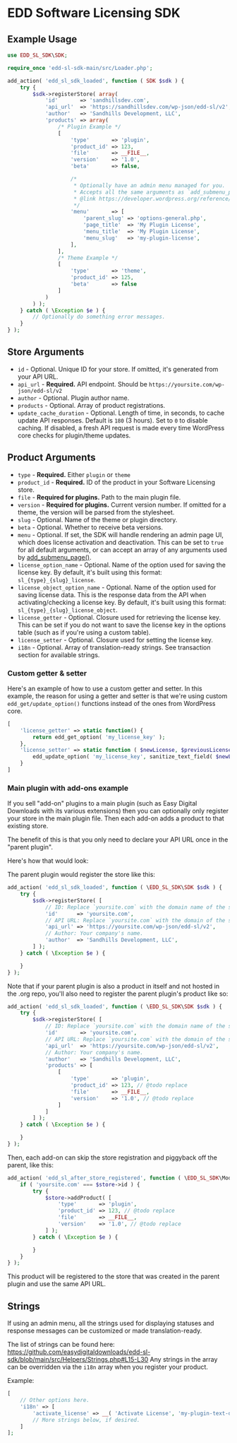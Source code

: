 # EDD Software Licensing SDK

## Example Usage

```php
use EDD_SL_SDK\SDK;

require_once 'edd-sl-sdk-main/src/Loader.php';

add_action( 'edd_sl_sdk_loaded', function ( SDK $sdk ) {
	try {
		$sdk->registerStore( array(
			'id'       => 'sandhillsdev.com',
			'api_url'  => 'https://sandhillsdev.com/wp-json/edd-sl/v2',
			'author'   => 'Sandhills Development, LLC',
			'products' => array(
				/* Plugin Example */
				[
					'type'       => 'plugin',
					'product_id' => 123,
					'file'       => __FILE__,
					'version'    => '1.0',
					'beta'       => false,

					/*
					 * Optionally have an admin menu managed for you. 
					 * Accepts all the same arguments as `add_submenu_page()`
					 * @link https://developer.wordpress.org/reference/functions/add_submenu_page/
					 */
					'menu'       => [
						'parent_slug' => 'options-general.php',
						'page_title'  => 'My Plugin License',
						'menu_title'  => 'My Plugin License',
						'menu_slug'   => 'my-plugin-license',
					],
				],
				/* Theme Example */
				[
					'type'       => 'theme',
					'product_id' => 125,
					'beta'       => false
				]
			)
		) );
	} catch ( \Exception $e ) {
		// Optionally do something error messages.
	}
} );
```

## Store Arguments

- `id` - Optional. Unique ID for your store. If omitted, it's generated from your API URL.
- `api_url` - **Required.** API endpoint. Should be `https://yoursite.com/wp-json/edd-sl/v2`
- `author` - Optional. Plugin author name.
- `products` - Optional. Array of product registrations.
- `update_cache_duration` - Optional. Length of time, in seconds, to cache update API responses. Default is `180` (3 hours). Set to `0` to disable caching. If disabled, a fresh API request is made every time WordPress core checks for plugin/theme updates.

## Product Arguments

- `type` - **Required.** Either `plugin` or `theme`
- `product_id` - **Required.** ID of the product in your Software Licensing store.
- `file` - **Required for plugins.** Path to the main plugin file.
- `version` - **Required for plugins.** Current version number. If omitted for a theme, the version will be parsed from the stylesheet.
- `slug` - Optional. Name of the theme or plugin directory.
- `beta` - Optional. Whether to receive beta versions.
- `menu` - Optional. If set, the SDK will handle rendering an admin page UI, which does license activation and deactivation. This can be set to `true` for all default arguments, or can accept an array of any arguments used by [add_submenu_page()](https://developer.wordpress.org/reference/functions/add_submenu_page/).
- `license_option_name` - Optional. Name of the option used for saving the license key. By default, it's built using this format: `sl_{type}_{slug}_license`.
- `license_object_option_name` - Optional. Name of the option used for saving license data. This is the response data from the API when activating/checking a license key. By default, it's built using this format: `sl_{type}_{slug}_license_object`.
- `license_getter` - Optional. Closure used for retrieving the license key. This can be set if you do not want to save the license key in the options table (such as if you're using a custom table).
- `license_setter` - Optional. Closure used for setting the license key.
- `i18n` - Optional. Array of translation-ready strings. See transaction section for available strings.

### Custom getter & setter

Here's an example of how to use a custom getter and setter. In this example, the reason for using a getter and setter is that we're using custom `edd_get/update_option()` functions instead of the ones from WordPress core.

```php 
[
    'license_getter' => static function() {
        return edd_get_option( 'my_license_key' );
    },
    'license_setter' => static function ( $newLicense, $previousLicense ) {
        edd_update_option( 'my_license_key', sanitize_text_field( $newLicense ) );
    }
]
```

### Main plugin with add-ons example

If you sell "add-on" plugins to a main plugin (such as Easy Digital Downloads with its various extensions) then you can optionally only register your store in the main plugin file. Then each add-on adds a product to that existing store.

The benefit of this is that you only need to declare your API URL once in the "parent plugin".

Here's how that would look:

The parent plugin would register the store like this:

```php
add_action( 'edd_sl_sdk_loaded', function ( \EDD_SL_SDK\SDK $sdk ) {
	try {
		$sdk->registerStore( [
			// ID: Replace `yoursite.com` with the domain name of the site that has Software Licensing installed.
			'id'      => 'yoursite.com',
			// API URL: Replace `yoursite.com` with the domain of the site that has Software Licensing installed.
			'api_url' => 'https://yoursite.com/wp-json/edd-sl/v2',
			// Author: Your company's name.
			'author'  => 'Sandhills Development, LLC',
		] );
	} catch ( \Exception $e ) {

	}
} );
```

Note that if your parent plugin is also a product in itself and not hosted in the .org repo, you'll also need to register the parent plugin's product like so:

```php 
add_action( 'edd_sl_sdk_loaded', function ( \EDD_SL_SDK\SDK $sdk ) {
	try {
		$sdk->registerStore( [
			// ID: Replace `yoursite.com` with the domain name of the site that has Software Licensing installed.
			'id'       => 'yoursite.com',
			// API URL: Replace `yoursite.com` with the domain of the site that has Software Licensing installed.
			'api_url'  => 'https://yoursite.com/wp-json/edd-sl/v2',
			// Author: Your company's name.
			'author'   => 'Sandhills Development, LLC',
			'products' => [
				[
					'type'       => 'plugin',
					'product_id' => 123, // @todo replace
					'file'       => __FILE__,
					'version'    => '1.0', // @todo replace
				]
			]
		] );
	} catch ( \Exception $e ) {

	}
} );
```

Then, each add-on can skip the store registration and piggyback off the parent, like this:

```php 
add_action( 'edd_sl_after_store_registered', function ( \EDD_SL_SDK\Models\Store $store ) {
	if ( 'yoursite.com' === $store->id ) {
		try {
			$store->addProduct( [
				'type'       => 'plugin',
				'product_id' => 123, // @todo replace
				'file'       => __FILE__,
				'version'    => '1.0', // @todo replace
			] );
		} catch ( \Exception $e ) {

		}
	}
} );
```

This product will be registered to the store that was created in the parent plugin and use the same API URL.

## Strings

If using an admin menu, all the strings used for displaying statuses and response messages can be customized or made translation-ready.

The list of strings can be found here: https://github.com/easydigitaldownloads/edd-sl-sdk/blob/main/src/Helpers/Strings.php#L15-L30 Any strings in the array can be overridden via the `i18n` array when you register your product.

Example:

```php
[
    // Other options here.
    'i18n' => [
        'activate_license' => __( 'Activate License', 'my-plugin-text-domain' ),
        // More strings below, if desired.
    ] 
];
```
